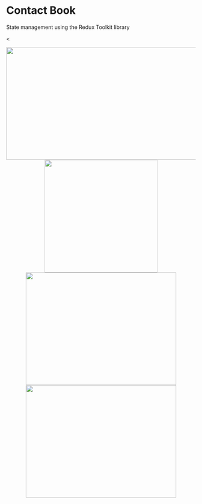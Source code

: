 # Contact Book

State management using the Redux Toolkit library

<<div display="flex">

  <div align="center">
  <img src="https://i.gyazo.com/8ba0cc541ef50eddd6037943c2aab0ea.jpg" width="600" height="300"/>
  <img src="https://i.gyazo.com/ad746637fabf107fed2fbbfdcd8d02ea.png" width="300" height="300"/>
</div>

  <div display="flex">
    <div align="center">
  <img src="https://i.gyazo.com/aaba9385c0de89c7cbd19b652f73cf41.png" width="400" height="300"/>
  <img src="https://i.gyazo.com/8bd179d935de6b8bd77c3cc40d61ca28.png" width="400" height="300"/>
  </div>
